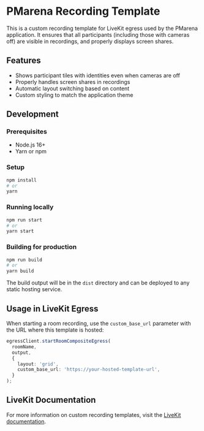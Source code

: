 # PMarena Recording Template

This is a custom recording template for LiveKit egress used by the PMarena application. It ensures that all participants (including those with cameras off) are visible in recordings, and properly displays screen shares.

## Features

- Shows participant tiles with identities even when cameras are off
- Properly handles screen shares in recordings
- Automatic layout switching based on content
- Custom styling to match the application theme

## Development

### Prerequisites

- Node.js 16+
- Yarn or npm

### Setup

```bash
npm install
# or
yarn
```

### Running locally

```bash
npm run start
# or
yarn start
```

### Building for production

```bash
npm run build
# or
yarn build
```

The build output will be in the `dist` directory and can be deployed to any static hosting service.

## Usage in LiveKit Egress

When starting a room recording, use the `custom_base_url` parameter with the URL where this template is hosted:

```typescript
egressClient.startRoomCompositeEgress(
  roomName,
  output,
  {
    layout: 'grid',
    custom_base_url: 'https://your-hosted-template-url',
  }
);
```

## LiveKit Documentation

For more information on custom recording templates, visit the [LiveKit documentation](https://docs.livekit.io/home/egress/custom-template/). 